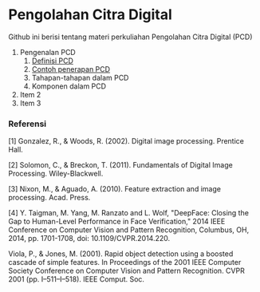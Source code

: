 # Pengolahan Citra Digital
Github ini berisi tentang materi perkuliahan Pengolahan Citra Digital (PCD)

1. Pengenalan PCD
   1. [Definisi PCD](Pertemuan%201/apa%20itu%20pcd.md)
   1. [Contoh penerapan PCD](Pertemuan%201/contoh_penerapan_pcd.md)
   1. Tahapan-tahapan dalam PCD
   1. Komponen dalam PCD
1. Item 2
1. Item 3



### Referensi ###

[1] Gonzalez, R., & Woods, R. (2002). Digital image processing. Prentice Hall.

[2] Solomon, C., & Breckon, T. (2011). Fundamentals of Digital Image Processing. Wiley-Blackwell.

[3] Nixon, M., & Aguado, A. (2010). Feature extraction and image processing. Acad. Press.

[4] Y. Taigman, M. Yang, M. Ranzato and L. Wolf, "DeepFace: Closing the Gap to Human-Level Performance in Face Verification," 2014 IEEE Conference on Computer Vision and Pattern Recognition, Columbus, OH, 2014, pp. 1701-1708, doi: 10.1109/CVPR.2014.220.

Viola, P., & Jones, M. (2001). Rapid object detection using a boosted cascade of simple features. In Proceedings of the 2001 IEEE Computer Society Conference on Computer Vision and Pattern Recognition. CVPR 2001 (pp. I–511–I–518). IEEE Comput. Soc.

